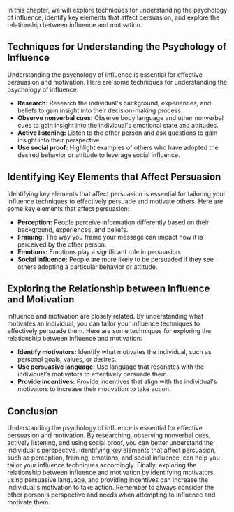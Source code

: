 
In this chapter, we will explore techniques for understanding the psychology of influence, identify key elements that affect persuasion, and explore the relationship between influence and motivation.

Techniques for Understanding the Psychology of Influence
--------------------------------------------------------

Understanding the psychology of influence is essential for effective persuasion and motivation. Here are some techniques for understanding the psychology of influence:

* **Research:** Research the individual's background, experiences, and beliefs to gain insight into their decision-making process.
* **Observe nonverbal cues:** Observe body language and other nonverbal cues to gain insight into the individual's emotional state and attitudes.
* **Active listening:** Listen to the other person and ask questions to gain insight into their perspective.
* **Use social proof:** Highlight examples of others who have adopted the desired behavior or attitude to leverage social influence.

Identifying Key Elements that Affect Persuasion
-----------------------------------------------

Identifying key elements that affect persuasion is essential for tailoring your influence techniques to effectively persuade and motivate others. Here are some key elements that affect persuasion:

* **Perception:** People perceive information differently based on their background, experiences, and beliefs.
* **Framing:** The way you frame your message can impact how it is perceived by the other person.
* **Emotions:** Emotions play a significant role in persuasion.
* **Social influence:** People are more likely to be persuaded if they see others adopting a particular behavior or attitude.

Exploring the Relationship between Influence and Motivation
-----------------------------------------------------------

Influence and motivation are closely related. By understanding what motivates an individual, you can tailor your influence techniques to effectively persuade them. Here are some techniques for exploring the relationship between influence and motivation:

* **Identify motivators:** Identify what motivates the individual, such as personal goals, values, or desires.
* **Use persuasive language:** Use language that resonates with the individual's motivators to effectively persuade them.
* **Provide incentives:** Provide incentives that align with the individual's motivators to increase their motivation to take action.

Conclusion
----------

Understanding the psychology of influence is essential for effective persuasion and motivation. By researching, observing nonverbal cues, actively listening, and using social proof, you can better understand the individual's perspective. Identifying key elements that affect persuasion, such as perception, framing, emotions, and social influence, can help you tailor your influence techniques accordingly. Finally, exploring the relationship between influence and motivation by identifying motivators, using persuasive language, and providing incentives can increase the individual's motivation to take action. Remember to always consider the other person's perspective and needs when attempting to influence and motivate them.
